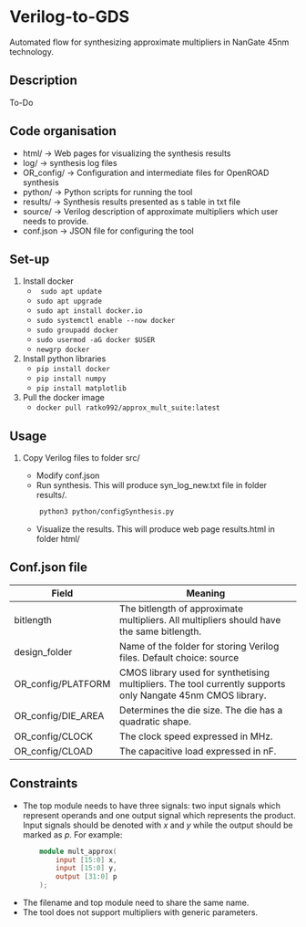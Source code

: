 # Verilog-to-GDS    
Automated flow for synthesizing approximate multipliers in NanGate 45nm technology.

## Description 
To-Do

## Code organisation 

- html/ -> Web pages for visualizing the synthesis results
- log/ -> synthesis log files
- OR_config/ -> Configuration and intermediate files for OpenROAD synthesis
- python/ -> Python scripts for running the tool
- results/ -> Synthesis results presented as s table in txt file 
- source/ -> Verilog description of approximate multipliers which user needs to provide. 
- conf.json -> JSON file for configuring the tool

## Set-up 

1. Install docker
   - ``` sudo apt update```
   - ``` sudo apt upgrade ```
   - ``` sudo apt install docker.io ```
   - ``` sudo systemctl enable --now docker ```
   - ``` sudo groupadd docker ```
   - ``` sudo usermod -aG docker $USER ```
   - ``` newgrp docker ```
2. Install python libraries  
   - ``` pip install docker ```
   - ``` pip install numpy ```
   - ``` pip install matplotlib ```
3. Pull the docker image 
   - ``` docker pull ratko992/approx_mult_suite:latest ```

## Usage 

1. Copy Verilog files to folder src/
  
   - Modify conf.json
   - Run synthesis. This will produce syn_log_new.txt file in folder results/. 
    ```sh
        python3 python/configSynthesis.py
    ```
   - Visualize the results. This will produce web page results.html in folder html/ 

## Conf.json file 

| Field              | Meaning                                                                                                     |
|--------------------|-------------------------------------------------------------------------------------------------------------|
| bitlength          | The bitlength of approximate multipliers. All multipliers should have the same bitlength.                   |
| design_folder      | Name of the folder for storing Verilog files. Default choice: source                                        |
| OR_config/PLATFORM | CMOS library used for synthetising multipliers. The tool currently supports only Nangate 45nm CMOS library. |
| OR_config/DIE_AREA | Determines the die size. The die has a quadratic shape.                                                     |
| OR_config/CLOCK    | The clock speed expressed in MHz.                                                                           |
| OR_config/CLOAD    | The capacitive load expressed in nF.                                                                        |

## Constraints

-  The top module needs to have three signals: two input signals which represent operands and one output signal which represents the product. Input signals should be denoted with *x* and *y* while the output should be marked as *p*. For example:
    ```verilog
        module mult_approx(
            input [15:0] x,
            input [15:0] y,
            output [31:0] p
        );
    ```
- The filename and top module need to share the same name. 
- The tool does not support multipliers with generic parameters. 